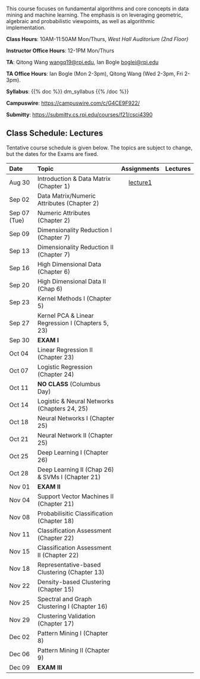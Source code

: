 <!--
.. title: CSCI4390-6390 Data Mining
.. slug: datamining
.. date: 2021-08-12 09:00:31 UTC-04:00
.. tags: 
.. category: 
.. link: 
.. description: 
.. has_math: True
.. type: text
-->

This course focuses on fundamental algorithms and core concepts in data
mining and machine learning. The emphasis is on leveraging geometric,
algebraic and probabilistic viewpoints, as well as algorithmic implementation.

**Class Hours**: 10AM-11:50AM Mon/Thurs, *West Hall Auditorium (2nd Floor)* 

**Instructor Office Hours**: 12-1PM Mon/Thurs

**TA**: Qitong Wang <wangq19@rpi.edu>, Ian Bogle <boglei@rpi.edu>

**TA Office Hours**: Ian Bogle (Mon 2-3pm), Qitong Wang (Wed 2-3pm, Fri 2-3pm).

**Syllabus**: {{% doc %}} dm_syllabus {{% /doc %}}

**Campuswire**: <https://campuswire.com/c/G4CE9F922/>

**Submitty**: <https://submitty.cs.rpi.edu/courses/f21/csci4390>


## Class Schedule: Lectures 

Tentative course schedule is given below. The topics are subject to
change, but the dates for the Exams are fixed.

| Date | Topic | Assignments | Lectures |
| :--- | :--- | :---: | ---: |
|  Aug 30 |  Introduction & Data Matrix (Chapter 1) | [lecture1](http://www.cs.rpi.edu/~zaki/DMCOURSE/lectures/lecture1.pdf)  |
|  Sep 02 |  Data Matrix/Numeric Attributes (Chapter 2) |   |
|  Sep 07 (Tue) | Numeric Attributes (Chapter 2) |   |
|  Sep 09 |  Dimensionality Reduction I (Chapter 7) |   |
|  Sep 13 |  Dimensionality Reduction II (Chapter 7) |   |
|  Sep 16 |  High Dimensional Data (Chapter 6) |   |
|  Sep 20 |  High Dimensional Data II (Chap 6) |   |
|  Sep 23 |  Kernel Methods I (Chapter 5) |  |
|  Sep 27 |  Kernel PCA & Linear Regression I (Chapters 5, 23) |   |
|  Sep 30 |  **EXAM I** |   |
|  Oct 04 |  Linear Regression II (Chapter 23)|   |
|  Oct 07 |  Logistic Regression (Chapter 24) |   |
|  Oct 11 |  **NO CLASS** (Columbus Day) |  |
|  Oct 14 |  Logistic & Neural Networks  (Chapters 24, 25) |  |
|  Oct 18 |  Neural Networks I (Chapter 25) |  |
|  Oct 21 |  Neural Network II (Chapter 25) |  |
|  Oct 25 |  Deep Learning I (Chapter 26) |  |
|  Oct 28 |  Deep Learning II (Chap 26) & SVMs I (Chapter 21)  |  |
|  Nov 01 |  **EXAM II** |  |
|  Nov 04 |  Support Vector Machines II (Chapter 21) |  |
|  Nov 08 |  Probabilisitic Classification (Chapter 18)|  |
|  Nov 11 |  Classification Assessment (Chapter 22) |  |
|  Nov 15 |  Classification Assessment II (Chapter 22) |  |
|  Nov 18 |  Representative-based Clustering (Chapter 13) |  |
|  Nov 22 |  Density-based Clustering (Chapter 15) |  |
|  Nov 25 |  Spectral and Graph Clustering I (Chapter 16) |  |
|  Nov 29 |  Clustering Validation (Chapter 17)|  |
|  Dec 02 |  Pattern Mining I (Chapter 8) |  |
|  Dec 06 |  Pattern Mining II (Chapter 9) |  |
|  Dec 09 |  **EXAM III**  |  |
 
